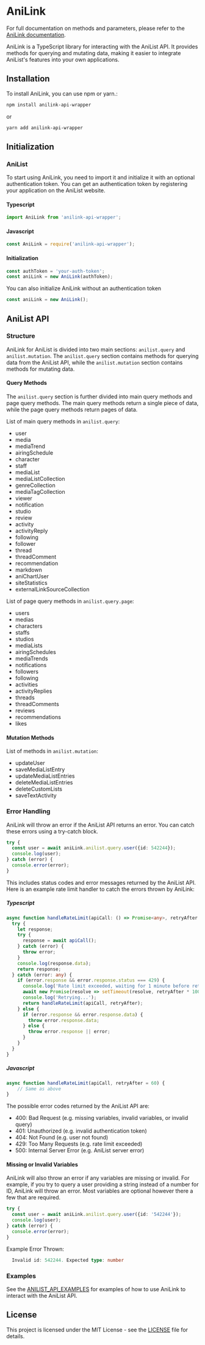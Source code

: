 # AniLink

For full documentation on methods and parameters, please refer to the [AniLink documentation](https://rlalpha49.github.io/AniLink/).

AniLink is a TypeScript library for interacting with the AniList API. It provides methods for querying and mutating data, making it easier to integrate AniList's features into your own applications.

## Installation

To install AniLink, you can use npm or yarn.:

```bash
npm install anilink-api-wrapper
```

or

```bash
yarn add anilink-api-wrapper
```

## Initialization

### AniList

To start using AniLink, you need to import it and initialize it with an optional authentication token. You can get an authentication token by registering your application on the AniList website.

#### Typescript

```typescript
import AniLink from 'anilink-api-wrapper';
```

#### Javascript

```javascript
const AniLink = require('anilink-api-wrapper');
```

#### Initialization

```typescript
const authToken = 'your-auth-token';
const aniLink = new AniLink(authToken);
```

You can also initialize AniLink without an authentication token

```typescript
const aniLink = new AniLink();
```

## AniList API

### Structure

AniLink for AniList is divided into two main sections: `anilist.query` and `anilist.mutation`. The `anilist.query` section contains methods for querying data from the AniList API, while the `anilist.mutation` section contains methods for mutating data.

#### Query Methods

The `anilist.query` section is further divided into main query methods and page query methods. The main query methods return a single piece of data, while the page query methods return pages of data.

List of main query methods in `anilist.query`:

- user
- media
- mediaTrend
- airingSchedule
- character
- staff
- mediaList
- mediaListCollection
- genreCollection
- mediaTagCollection
- viewer
- notification
- studio
- review
- activity
- activityReply
- following
- follower
- thread
- threadComment
- recommendation
- markdown
- aniChartUser
- siteStatistics
- externalLinkSourceCollection

List of page query methods in `anilist.query.page`:

- users
- medias
- characters
- staffs
- studios
- mediaLists
- airingSchedules
- mediaTrends
- notifications
- followers
- following
- activities
- activityReplies
- threads
- threadComments
- reviews
- recommendations
- likes

#### Mutation Methods

List of methods in `anilist.mutation`:

- updateUser
- saveMediaListEntry
- updateMediaListEntries
- deleteMediaListEntries
- deleteCustomLists
- saveTextActivity

### Error Handling

AniLink will throw an error if the AniList API returns an error. You can catch these errors using a try-catch block.

```typescript
try {
  const user = await aniLink.anilist.query.user({id: 542244});
  console.log(user);
} catch (error) {
  console.error(error);
}
```

This includes status codes and error messages returned by the AniList API. Here is an example rate limit handler to catch the errors thrown by AniLink:

##### Typescript

```typescript
async function handleRateLimit(apiCall: () => Promise<any>, retryAfter = 60) {
  try {
    let response;
    try {
      response = await apiCall();
    } catch (error) {
      throw error;
    }
    console.log(response.data);
    return response;
  } catch (error: any) {
    if (error.response && error.response.status === 429) {
      console.log('Rate limit exceeded, waiting for 1 minute before retrying...');
      await new Promise(resolve => setTimeout(resolve, retryAfter * 1000));
      console.log('Retrying...');
      return handleRateLimit(apiCall, retryAfter);
    } else {
      if (error.response && error.response.data) {
        throw error.response.data;
      } else {
        throw error.response || error;
      }
    }
  }
}
```

##### Javascript

```javascript
async function handleRateLimit(apiCall, retryAfter = 60) {
    // Same as above
}
```

The possible error codes returned by the AniList API are:
- 400: Bad Request (e.g. missing variables, invalid variables, or invalid query)
- 401: Unauthorized (e.g. invalid authentication token)
- 404: Not Found (e.g. user not found)
- 429: Too Many Requests (e.g. rate limit exceeded)
- 500: Internal Server Error (e.g. AniList server error)

#### Missing or Invalid Variables

AniLink will also throw an error if any variables are missing or invalid. For example, if you try to query a user providing a string instead of a number for ID, AniLink will throw an error. Most variables are optional however there a few that are required.
```typescript
try {
  const user = await aniLink.anilist.query.user({id: '542244'});
  console.log(user);
} catch (error) {
  console.error(error);
}
```

Example Error Thrown:

```typescript
  Invalid id: 542244. Expected type: number
```

### Examples

See the [ANILIST_API_EXAMPLES](https://github.com/RLAlpha49/AniLink/blob/master/ANILIST_API_EXAMPLES) for examples of how to use AniLink to interact with the AniList API.

## License

This project is licensed under the MIT License - see the [LICENSE](https://github.com/RLAlpha49/AniLink/blob/master/LICENSE) file for details.
